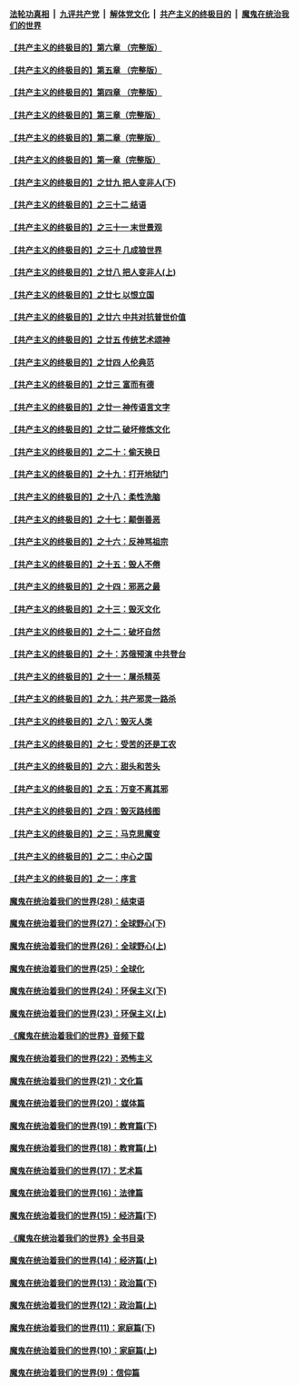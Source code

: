 ####  [法轮功真相](../../../../basic/blob/master/README.md?t=08210113) &nbsp;|&nbsp; [九评共产党](../../../../9ping.md/blob/master/README.md?t=08210113) &nbsp;|&nbsp; [解体党文化](../../../../jtdwh.md/blob/master/README.md?t=08210113)  &nbsp;|&nbsp; [共产主义的终极目的](../../../../gczydzjmd.md/blob/master/README.md?t=08210113) &nbsp;|&nbsp; [魔鬼在统治我们的世界](../../../../mgztzwmdsj.md/blob/master/README.md?t=08210113) 

#### [【共产主义的终极目的】第六章 （完整版）](../pages/nsc422/n11428913.md?t=08210113) 

#### [【共产主义的终极目的】第五章 （完整版）](../pages/nsc422/n11428912.md?t=08210113) 

#### [【共产主义的终极目的】第四章 （完整版）](../pages/nsc422/n11428907.md?t=08210113) 

#### [【共产主义的终极目的】第三章（完整版）](../pages/nsc422/n11428848.md?t=08210113) 

#### [【共产主义的终极目的】第二章（完整版）](../pages/nsc422/n11428831.md?t=08210113) 

#### [【共产主义的终极目的】第一章（完整版）](../pages/nsc422/n11417651.md?t=08210113) 

#### [【共产主义的终极目的】之廿九 把人变非人(下)](../pages/nsc422/n11344140.md?t=08210113) 

#### [【共产主义的终极目的】之三十二 结语](../pages/nsc422/n11360535.md?t=08210113) 

#### [【共产主义的终极目的】之三十一 末世景观](../pages/nsc422/n11351129.md?t=08210113) 

#### [【共产主义的终极目的】之三十 几成狼世界](../pages/nsc422/n11348280.md?t=08210113) 

#### [【共产主义的终极目的】之廿八 把人变非人(上)](../pages/nsc422/n11340492.md?t=08210113) 

#### [【共产主义的终极目的】之廿七 以恨立国](../pages/nsc422/n11336944.md?t=08210113) 

#### [【共产主义的终极目的】之廿六 中共对抗普世价值](../pages/nsc422/n11324785.md?t=08210113) 

#### [【共产主义的终极目的】之廿五 传统艺术颂神](../pages/nsc422/n11296396.md?t=08210113) 

#### [【共产主义的终极目的】之廿四 人伦典范](../pages/nsc422/n11296397.md?t=08210113) 

#### [【共产主义的终极目的】之廿三 富而有德](../pages/nsc422/n11283598.md?t=08210113) 

#### [【共产主义的终极目的】之廿一 神传语言文字](../pages/nsc422/n11263265.md?t=08210113) 

#### [【共产主义的终极目的】之廿二 破坏修炼文化](../pages/nsc422/n11245728.md?t=08210113) 

#### [【共产主义的终极目的】之二十：偷天换日](../pages/nsc422/n11238846.md?t=08210113) 

#### [【共产主义的终极目的】之十九：打开地狱门](../pages/nsc422/n11206376.md?t=08210113) 

#### [【共产主义的终极目的】之十八：柔性洗脑](../pages/nsc422/n11199994.md?t=08210113) 

#### [【共产主义的终极目的】之十七：颠倒善恶](../pages/nsc422/n11179782.md?t=08210113) 

#### [【共产主义的终极目的】之十六：反神骂祖宗](../pages/nsc422/n11166798.md?t=08210113) 

#### [【共产主义的终极目的】之十五：毁人不倦](../pages/nsc422/n11166792.md?t=08210113) 

#### [【共产主义的终极目的】之十四：邪恶之最](../pages/nsc422/n11150249.md?t=08210113) 

#### [【共产主义的终极目的】之十三：毁灭文化](../pages/nsc422/n11135227.md?t=08210113) 

#### [【共产主义的终极目的】之十二：破坏自然](../pages/nsc422/n11135214.md?t=08210113) 

#### [【共产主义的终极目的】之十：苏俄预演 中共登台](../pages/nsc422/n11118424.md?t=08210113) 

#### [【共产主义的终极目的】之十一：屠杀精英](../pages/nsc422/n11118442.md?t=08210113) 

#### [【共产主义的终极目的】之九：共产邪灵一路杀](../pages/nsc422/n11114139.md?t=08210113) 

#### [【共产主义的终极目的】之八：毁灭人类](../pages/nsc422/n11108503.md?t=08210113) 

#### [【共产主义的终极目的】之七：受苦的还是工农](../pages/nsc422/n11101809.md?t=08210113) 

#### [【共产主义的终极目的】之六：甜头和苦头](../pages/nsc422/n11096971.md?t=08210113) 

#### [【共产主义的终极目的】之五：万变不离其邪](../pages/nsc422/n11091285.md?t=08210113) 

#### [【共产主义的终极目的】之四：毁灭路线图](../pages/nsc422/n11086284.md?t=08210113) 

#### [【共产主义的终极目的】之三：马克思魔变](../pages/nsc422/n11061941.md?t=08210113) 

#### [【共产主义的终极目的】之二：中心之国](../pages/nsc422/n11047728.md?t=08210113) 

#### [【共产主义的终极目的】之一：序言](../pages/nsc422/n11086077.md?t=08210113) 

#### [魔鬼在统治着我们的世界(28)：结束语](../pages/nsc422/n10936246.md?t=08210113) 

#### [魔鬼在统治着我们的世界(27)：全球野心(下)](../pages/nsc422/n10928319.md?t=08210113) 

#### [魔鬼在统治着我们的世界(26)：全球野心(上)](../pages/nsc422/n10900318.md?t=08210113) 

#### [魔鬼在统治着我们的世界(25)：全球化](../pages/nsc422/n10788205.md?t=08210113) 

#### [魔鬼在统治着我们的世界(24)：环保主义(下)](../pages/nsc422/n10695307.md?t=08210113) 

#### [魔鬼在统治着我们的世界(23)：环保主义(上)](../pages/nsc422/n10688613.md?t=08210113) 

#### [《魔鬼在统治着我们的世界》音频下载](../pages/nsc422/n10635553.md?t=08210113) 

#### [魔鬼在统治着我们的世界(22)：恐怖主义](../pages/nsc422/n10614727.md?t=08210113) 

#### [魔鬼在统治着我们的世界(21)：文化篇](../pages/nsc422/n10597706.md?t=08210113) 

#### [魔鬼在统治着我们的世界(20)：媒体篇](../pages/nsc422/n10586579.md?t=08210113) 

#### [魔鬼在统治着我们的世界(19)：教育篇(下)](../pages/nsc422/n10564808.md?t=08210113) 

#### [魔鬼在统治着我们的世界(18)：教育篇(上)](../pages/nsc422/n10526970.md?t=08210113) 

#### [魔鬼在统治着我们的世界(17)：艺术篇](../pages/nsc422/n10499093.md?t=08210113) 

#### [魔鬼在统治着我们的世界(16)：法律篇](../pages/nsc422/n10485969.md?t=08210113) 

#### [魔鬼在统治着我们的世界(15)：经济篇(下)](../pages/nsc422/n10469975.md?t=08210113) 

#### [《魔鬼在统治着我们的世界》全书目录](../pages/nsc422/n10464261.md?t=08210113) 

#### [魔鬼在统治着我们的世界(14)：经济篇(上)](../pages/nsc422/n10457370.md?t=08210113) 

#### [魔鬼在统治着我们的世界(13)：政治篇(下)](../pages/nsc422/n10448270.md?t=08210113) 

#### [魔鬼在统治着我们的世界(12)：政治篇(上)](../pages/nsc422/n10444576.md?t=08210113) 

#### [魔鬼在统治着我们的世界(11)：家庭篇(下)](../pages/nsc422/n10440961.md?t=08210113) 

#### [魔鬼在统治着我们的世界(10)：家庭篇(上)](../pages/nsc422/n10435448.md?t=08210113) 

#### [魔鬼在统治着我们的世界(9)：信仰篇](../pages/nsc422/n10432159.md?t=08210113) 

